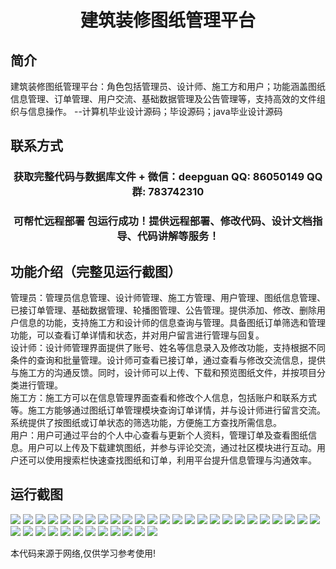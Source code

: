 <p><h1 align="center">建筑装修图纸管理平台</h1></p>

## 简介
建筑装修图纸管理平台：角色包括管理员、设计师、施工方和用户；功能涵盖图纸信息管理、订单管理、用户交流、基础数据管理及公告管理等，支持高效的文件组织与信息操作。    --计算机毕业设计源码；毕设源码；java毕业设计源码


## 联系方式
<p><h3 align="center">获取完整代码与数据库文件 + 微信：deepguan QQ: 86050149 QQ群: 783742310</h3></p>
<p><h3 align="center">可帮忙远程部署 包运行成功！提供远程部署、修改代码、设计文档指导、代码讲解等服务！</h3></p>

## 功能介绍（完整见运行截图）
管理员：管理员信息管理、设计师管理、施工方管理、用户管理、图纸信息管理、已接订单管理、基础数据管理、轮播图管理、公告管理。提供添加、修改、删除用户信息的功能，支持施工方和设计师的信息查询与管理。具备图纸订单筛选和管理功能，可以查看订单详情和状态，并对用户留言进行管理与回复。  
设计师：设计师管理界面提供了账号、姓名等信息录入及修改功能，支持根据不同条件的查询和批量管理。设计师可查看已接订单，通过查看与修改交流信息，提供与施工方的沟通反馈。同时，设计师可以上传、下载和预览图纸文件，并按项目分类进行管理。  
施工方：施工方可以在信息管理界面查看和修改个人信息，包括账户和联系方式等。施工方能够通过图纸订单管理模块查询订单详情，并与设计师进行留言交流。系统提供了按图纸或订单状态的筛选功能，方便施工方查找所需信息。  
用户：用户可通过平台的个人中心查看与更新个人资料，管理订单及查看图纸信息。用户可以上传及下载建筑图纸，并参与评论交流，通过社区模块进行互动。用户还可以使用搜索栏快速查找图纸和订单，利用平台提升信息管理与沟通效率。


## 运行截图
![](https://bs-1329754181.cos.ap-shanghai.myqcloud.com/ssm/BuildingDecorationDrawingManagementPlatform/img/001.jpg)
![](https://bs-1329754181.cos.ap-shanghai.myqcloud.com/ssm/BuildingDecorationDrawingManagementPlatform/img/002.jpg)
![](https://bs-1329754181.cos.ap-shanghai.myqcloud.com/ssm/BuildingDecorationDrawingManagementPlatform/img/003.jpg)
![](https://bs-1329754181.cos.ap-shanghai.myqcloud.com/ssm/BuildingDecorationDrawingManagementPlatform/img/004.jpg)
![](https://bs-1329754181.cos.ap-shanghai.myqcloud.com/ssm/BuildingDecorationDrawingManagementPlatform/img/005.jpg)
![](https://bs-1329754181.cos.ap-shanghai.myqcloud.com/ssm/BuildingDecorationDrawingManagementPlatform/img/006.jpg)
![](https://bs-1329754181.cos.ap-shanghai.myqcloud.com/ssm/BuildingDecorationDrawingManagementPlatform/img/007.jpg)
![](https://bs-1329754181.cos.ap-shanghai.myqcloud.com/ssm/BuildingDecorationDrawingManagementPlatform/img/008.jpg)
![](https://bs-1329754181.cos.ap-shanghai.myqcloud.com/ssm/BuildingDecorationDrawingManagementPlatform/img/009.jpg)
![](https://bs-1329754181.cos.ap-shanghai.myqcloud.com/ssm/BuildingDecorationDrawingManagementPlatform/img/010.jpg)
![](https://bs-1329754181.cos.ap-shanghai.myqcloud.com/ssm/BuildingDecorationDrawingManagementPlatform/img/011.jpg)
![](https://bs-1329754181.cos.ap-shanghai.myqcloud.com/ssm/BuildingDecorationDrawingManagementPlatform/img/012.jpg)
![](https://bs-1329754181.cos.ap-shanghai.myqcloud.com/ssm/BuildingDecorationDrawingManagementPlatform/img/013.jpg)
![](https://bs-1329754181.cos.ap-shanghai.myqcloud.com/ssm/BuildingDecorationDrawingManagementPlatform/img/014.jpg)
![](https://bs-1329754181.cos.ap-shanghai.myqcloud.com/ssm/BuildingDecorationDrawingManagementPlatform/img/015.jpg)
![](https://bs-1329754181.cos.ap-shanghai.myqcloud.com/ssm/BuildingDecorationDrawingManagementPlatform/img/016.jpg)
![](https://bs-1329754181.cos.ap-shanghai.myqcloud.com/ssm/BuildingDecorationDrawingManagementPlatform/img/017.jpg)
![](https://bs-1329754181.cos.ap-shanghai.myqcloud.com/ssm/BuildingDecorationDrawingManagementPlatform/img/018.jpg)
![](https://bs-1329754181.cos.ap-shanghai.myqcloud.com/ssm/BuildingDecorationDrawingManagementPlatform/img/019.jpg)
![](https://bs-1329754181.cos.ap-shanghai.myqcloud.com/ssm/BuildingDecorationDrawingManagementPlatform/img/020.jpg)
![](https://bs-1329754181.cos.ap-shanghai.myqcloud.com/ssm/BuildingDecorationDrawingManagementPlatform/img/021.jpg)
![](https://bs-1329754181.cos.ap-shanghai.myqcloud.com/ssm/BuildingDecorationDrawingManagementPlatform/img/022.jpg)
![](https://bs-1329754181.cos.ap-shanghai.myqcloud.com/ssm/BuildingDecorationDrawingManagementPlatform/img/023.jpg)
![](https://bs-1329754181.cos.ap-shanghai.myqcloud.com/ssm/BuildingDecorationDrawingManagementPlatform/img/024.jpg)
![](https://bs-1329754181.cos.ap-shanghai.myqcloud.com/ssm/BuildingDecorationDrawingManagementPlatform/img/025.jpg)
![](https://bs-1329754181.cos.ap-shanghai.myqcloud.com/ssm/BuildingDecorationDrawingManagementPlatform/img/026.jpg)
![](https://bs-1329754181.cos.ap-shanghai.myqcloud.com/ssm/BuildingDecorationDrawingManagementPlatform/img/027.jpg)
![](https://bs-1329754181.cos.ap-shanghai.myqcloud.com/ssm/BuildingDecorationDrawingManagementPlatform/img/028.jpg)
![](https://bs-1329754181.cos.ap-shanghai.myqcloud.com/ssm/BuildingDecorationDrawingManagementPlatform/img/029.jpg)
![](https://bs-1329754181.cos.ap-shanghai.myqcloud.com/ssm/BuildingDecorationDrawingManagementPlatform/img/030.jpg)
![](https://bs-1329754181.cos.ap-shanghai.myqcloud.com/ssm/BuildingDecorationDrawingManagementPlatform/img/031.jpg)
![](https://bs-1329754181.cos.ap-shanghai.myqcloud.com/ssm/BuildingDecorationDrawingManagementPlatform/img/032.jpg)
![](https://bs-1329754181.cos.ap-shanghai.myqcloud.com/ssm/BuildingDecorationDrawingManagementPlatform/img/033.jpg)
![](https://bs-1329754181.cos.ap-shanghai.myqcloud.com/ssm/BuildingDecorationDrawingManagementPlatform/img/034.jpg)
![](https://bs-1329754181.cos.ap-shanghai.myqcloud.com/ssm/BuildingDecorationDrawingManagementPlatform/img/035.jpg)
![](https://bs-1329754181.cos.ap-shanghai.myqcloud.com/ssm/BuildingDecorationDrawingManagementPlatform/img/036.jpg)
![](https://bs-1329754181.cos.ap-shanghai.myqcloud.com/ssm/BuildingDecorationDrawingManagementPlatform/img/037.jpg)

<p>本代码来源于网络,仅供学习参考使用!</p>
